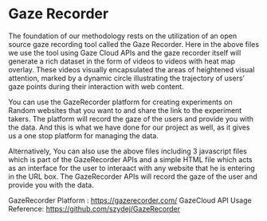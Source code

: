 # Gaze Recorder
The foundation of our methodology rests on the utilization of an open source gaze recording tool called the Gaze Recorder. Here in the above files we use the tool using Gaze Cloud APIs and the gaze recorder itself will generate a rich dataset in the form of videos to videos with heat map overlay. These videos visually encapsulated the areas of heightened visual attention, marked by a dynamic circle illustrating the trajectory of users’ gaze points during their interaction with web content.

You can use the GazeRecorder platform for creating experiments on Random websites that you want to and share the link to the experiment takers. The platform will record the gaze of the users and provide you with the data. And this is what we have done for our project as well, as it gives us a one stop platform for managing the data. 

Alternatively, You can also use the above files including 3 javascript files which is part of the GazeRecorder APIs and a simple HTML file which acts as an interface for the user to interaact with any website that he is entering in the URL box. The GazeRecorder APIs will record the gaze of the user and provide you with the data.

GazeRecorder Platform : https://gazerecorder.com/
GazeCloud API Usage Reference: https://github.com/szydej/GazeRecorder